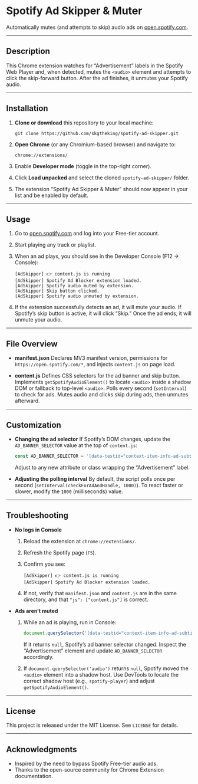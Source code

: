 # Spotify Ad Skipper & Muter

Automatically mutes (and attempts to skip) audio ads on [open.spotify.com](https://open.spotify.com/).

---

## Description

This Chrome extension watches for “Advertisement” labels in the Spotify Web Player and, when detected, mutes the `<audio>` element and attempts to click the skip-forward button. After the ad finishes, it unmutes your Spotify audio.

---

## Installation

1. **Clone or download** this repository to your local machine:

   ```
   git clone https://github.com/skgtheking/spotify-ad-skipper.git
   ```
2. **Open Chrome** (or any Chromium-based browser) and navigate to:

   ```
   chrome://extensions/
   ```
3. Enable **Developer mode** (toggle in the top-right corner).
4. Click **Load unpacked** and select the cloned `spotify-ad-skipper/` folder.
5. The extension “Spotify Ad Skipper & Muter” should now appear in your list and be enabled by default.

---

## Usage

1. Go to [open.spotify.com](https://open.spotify.com/) and log into your Free-tier account.
2. Start playing any track or playlist.
3. When an ad plays, you should see in the Developer Console (F12 → Console):

   ```
   [AdSkipper] 👉 content.js is running
   [AdSkipper] Spotify Ad Blocker extension loaded.
   [AdSkipper] Spotify audio muted by extension.
   [AdSkipper] Skip button clicked.
   [AdSkipper] Spotify audio unmuted by extension.
   ```
4. If the extension successfully detects an ad, it will mute your audio. If Spotify’s skip button is active, it will click “Skip.” Once the ad ends, it will unmute your audio.

---

## File Overview

* **manifest.json**
  Declares MV3 manifest version, permissions for `https://open.spotify.com/*`, and injects `content.js` on page load.

* **content.js**
  Defines CSS selectors for the ad banner and skip button.
  Implements `getSpotifyAudioElement()` to locate `<audio>` inside a shadow DOM or fallback to top-level `<audio>`.
  Polls every second (`setInterval`) to check for ads.
  Mutes audio and clicks skip during ads, then unmutes afterward.

---

## Customization

* **Changing the ad selector**
  If Spotify’s DOM changes, update the `AD_BANNER_SELECTOR` value at the top of `content.js`:

  ```js
  const AD_BANNER_SELECTOR = '[data-testid="context-item-info-ad-subtitle"]';
  ```

  Adjust to any new attribute or class wrapping the “Advertisement” label.

* **Adjusting the polling interval**
  By default, the script polls once per second (`setInterval(checkForAdAndHandle, 1000)`). To react faster or slower, modify the `1000` (milliseconds) value.

---

## Troubleshooting

* **No logs in Console**

  1. Reload the extension at `chrome://extensions/`.
  2. Refresh the Spotify page (`F5`).
  3. Confirm you see:

     ```
     [AdSkipper] 👉 content.js is running
     [AdSkipper] Spotify Ad Blocker extension loaded.
     ```
  4. If not, verify that `manifest.json` and `content.js` are in the same directory, and that `"js": ["content.js"]` is correct.

* **Ads aren’t muted**

  1. While an ad is playing, run in Console:

     ```js
     document.querySelector('[data-testid="context-item-info-ad-subtitle"]')
     ```

     If it returns `null`, Spotify’s ad banner selector changed. Inspect the “Advertisement” element and update `AD_BANNER_SELECTOR` accordingly.

  2. If `document.querySelector('audio')` returns `null`, Spotify moved the `<audio>` element into a shadow host. Use DevTools to locate the correct shadow host (e.g., `spotify-player`) and adjust `getSpotifyAudioElement()`.

---

## License

This project is released under the MIT License. See `LICENSE` for details.

---

## Acknowledgments

* Inspired by the need to bypass Spotify Free-tier audio ads.
* Thanks to the open-source community for Chrome Extension documentation.
